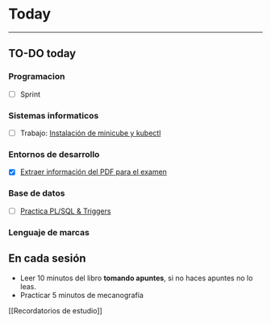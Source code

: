 # Today
---
## TO-DO today
### Programacion
- [ ] Sprint
### Sistemas informaticos
- [ ] Trabajo: [Instalación de minicube y kubectl](https://classroom.google.com/u/0/c/MzQ1NTIyMzQwMDM3/a/NDg3MTAyNDI3NzQ0/details?hl=es)
### Entornos de desarrollo
- [x] [Extraer información del PDF para el examen](https://classroom.google.com/u/0/c/NDEwMzgyNTc2NzE5/a/NTIwOTExNjU0NTcw/details?hl=es)
### Base de datos
- [ ] [Practica PL/SQL & Triggers](https://classroom.google.com/u/0/c/NDMyODc5Njk2NTMz/a/NTIyMzY1NjYxMjE0/details?hl=es)
### Lenguaje de marcas

## En cada sesión
- Leer 10 minutos del libro **tomando apuntes**, si no haces apuntes no lo leas.
- Practicar 5 minutos de mecanografía

[[Recordatorios de estudio]]
